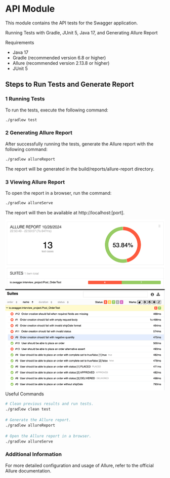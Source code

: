 # API Module

This module contains the API tests for the Swagger application.

Running Tests with Gradle, JUnit 5, Java 17, and Generating Allure Report

Requirements

- Java 17
- Gradle (recommended version 6.8 or higher)
- Allure (recommended version 2.13.8 or higher)
- JUnit 5
 
## Steps to Run Tests and Generate Report

### 1 Running Tests

To run the tests, execute the following command:
    
```bash
./gradlew test
```

### 2 Generating Allure Report

After successfully running the tests, generate the Allure report with the following command:

```bash
./gradlew allureReport
```
The report will be generated in the build/reports/allure-report directory.

### 3 Viewing Allure Report

To open the report in a browser, run the command:

```bash
./gradlew allureServe
```
The report will then be available at http://localhost:[port].

![img.png](img.png)
![img_1.png](img_1.png)
Useful Commands

```bash
# Clean previous results and run tests.
./gradlew clean test

# Generate the Allure report.
./gradlew allureReport

# Open the Allure report in a browser.
./gradlew allureServe
```

### Additional Information

For more detailed configuration and usage of Allure, refer to the official Allure documentation.